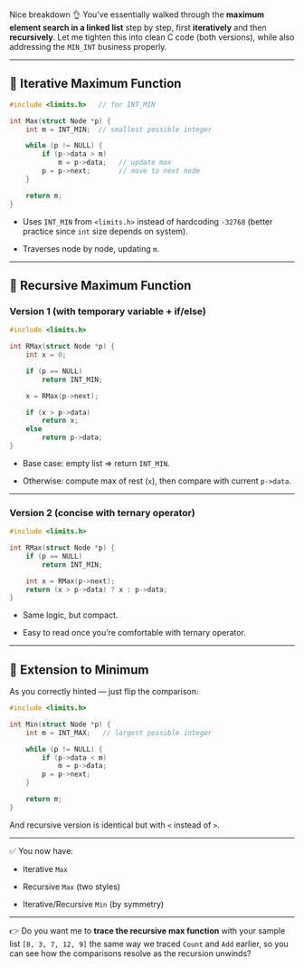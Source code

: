 Nice breakdown 👌 You’ve essentially walked through the **maximum element search in a linked list** step by step, first **iteratively** and then **recursively**. Let me tighten this into clean C code (both versions), while also addressing the `MIN_INT` business properly.

---

## 🔹 Iterative Maximum Function

```c
#include <limits.h>   // for INT_MIN

int Max(struct Node *p) {
    int m = INT_MIN;  // smallest possible integer

    while (p != NULL) {
        if (p->data > m)
            m = p->data;   // update max
        p = p->next;       // move to next node
    }

    return m;
}
```

- Uses `INT_MIN` from `<limits.h>` instead of hardcoding `-32768` (better practice since `int` size depends on system).
    
- Traverses node by node, updating `m`.
    

---

## 🔹 Recursive Maximum Function

### Version 1 (with temporary variable + if/else)

```c
#include <limits.h>

int RMax(struct Node *p) {
    int x = 0;

    if (p == NULL)
        return INT_MIN;

    x = RMax(p->next);

    if (x > p->data)
        return x;
    else
        return p->data;
}
```

- Base case: empty list ⇒ return `INT_MIN`.
    
- Otherwise: compute max of rest (`x`), then compare with current `p->data`.
    

---

### Version 2 (concise with ternary operator)

```c
#include <limits.h>

int RMax(struct Node *p) {
    if (p == NULL)
        return INT_MIN;

    int x = RMax(p->next);
    return (x > p->data) ? x : p->data;
}
```

- Same logic, but compact.
    
- Easy to read once you’re comfortable with ternary operator.
    

---

## 🔹 Extension to Minimum

As you correctly hinted — just flip the comparison:

```c
#include <limits.h>

int Min(struct Node *p) {
    int m = INT_MAX;   // largest possible integer

    while (p != NULL) {
        if (p->data < m)
            m = p->data;
        p = p->next;
    }

    return m;
}
```

And recursive version is identical but with `<` instead of `>`.

---

✅ You now have:

- Iterative `Max`
    
- Recursive `Max` (two styles)
    
- Iterative/Recursive `Min` (by symmetry)
    

---

👉 Do you want me to **trace the recursive max function** with your sample list `[8, 3, 7, 12, 9]` the same way we traced `Count` and `Add` earlier, so you can see how the comparisons resolve as the recursion unwinds?
